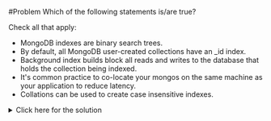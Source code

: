 #Problem
Which of the following statements is/are true?

Check all that apply:
 - MongoDB indexes are binary search trees.
 - By default, all MongoDB user-created collections have an _id index.
 - Background index builds block all reads and writes to the database that holds the collection being indexed.
 - It's common practice to co-locate your mongos on the same machine as your application to reduce latency.
 - Collations can be used to create case insensitive indexes.


<details>
  <summary>Click here for the solution</summary>
  - By default, all MongoDB user-created collections have an _id index.
  - It's common practice to co-locate your mongos on the same machine as your application to reduce latency.
  - Collations can be used to create case insensitive indexes.
</details>